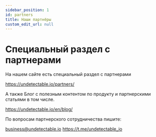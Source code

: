 ```yaml
---
sidebar_position: 1
id: partners
title: Наши партнёры
custom_edit_url: null
---
```


# Специальный раздел с партнерами

На нашем сайте есть специальный раздел с партнерами

https://undetectable.io/partners/

А также Блог с полезным контентом по продукту и партнерскими статьями в том числе.

https://undetectable.io/en/blog/

По вопросам партнерского сотрудничества пишите:

business@undetectable.io
https://t.me/undetectable_io